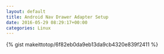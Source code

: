 ```yaml
---
layout: default                                                                                                              
title: Android Nav Drawer Adapter Setup                                                                                                                       
date: 2016-05-29 08:29:17+00:00                                                                                                                        
categories: Linux                                                                                                                
---                                                                                                                              
```


{% gist makeittotop/6f82eb0da9eb13da9cb4320e839f2411 %}                                                                                                           

